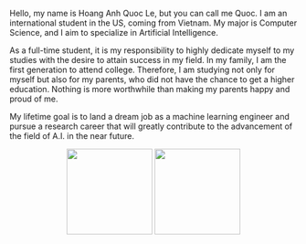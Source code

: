 Hello, my name is Hoang Anh Quoc Le, but you can call me Quoc. I am an international student in the US, coming from Vietnam. My major is Computer Science, and I aim to specialize in Artificial Intelligence.

As a full-time student, it is my responsibility to highly dedicate myself to my studies with the desire to attain success in my field. In my family, I am the first generation to attend college. Therefore, I am studying not only for myself but also for my parents, who did not have the chance to get a higher education. Nothing is more worthwhile than making my parents happy and proud of me.

My lifetime goal is to land a dream job as a machine learning engineer and pursue a research career that will greatly contribute to the advancement of the field of A.I. in the near future.

<div align="center">
<a>
  <img align="center" height="150em" src="https://github-readme-stats.vercel.app/api?username=AnhQuoc533&theme=algolia&show_icons=true&custom_title=MY%20GITHUB%20STATISTICS" />
</a>
<a>
  <img align="center" height="150em" src="https://github-readme-stats.vercel.app/api/top-langs/?username=AnhQuoc533&theme=algolia&layout=compact&card_width=230" />
</a>
</div>

